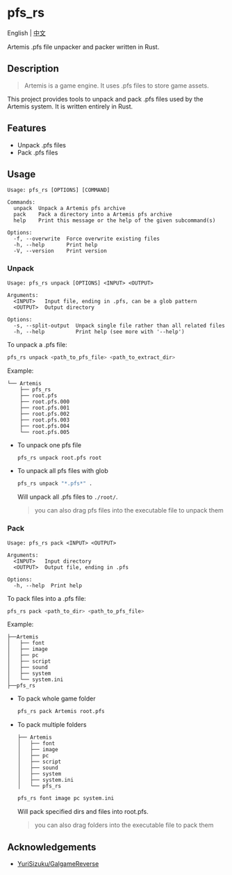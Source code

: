 # pfs_rs

English | [中文](./README_CN.md)

Artemis .pfs file unpacker and packer written in Rust.

## Description

> Artemis is a game engine. It uses .pfs files to store game assets.

This project provides tools to unpack and pack .pfs files used by the Artemis system. It is written entirely in Rust.

## Features

- Unpack .pfs files
- Pack .pfs files

## Usage

```plain
Usage: pfs_rs [OPTIONS] [COMMAND]

Commands:
  unpack  Unpack a Artemis pfs archive
  pack    Pack a directory into a Artemis pfs archive
  help    Print this message or the help of the given subcommand(s)

Options:
  -f, --overwrite  Force overwrite existing files
  -h, --help       Print help
  -V, --version    Print version
```

### Unpack

```plain
Usage: pfs_rs unpack [OPTIONS] <INPUT> <OUTPUT>

Arguments:
  <INPUT>   Input file, ending in .pfs, can be a glob pattern
  <OUTPUT>  Output directory

Options:
  -s, --split-output  Unpack single file rather than all related files
  -h, --help          Print help (see more with '--help')
```

To unpack a .pfs file:

```bash
pfs_rs unpack <path_to_pfs_file> <path_to_extract_dir>
```

Example:

```plain
└── Artemis
    ├── pfs_rs
    ├── root.pfs
    ├── root.pfs.000
    ├── root.pfs.001
    ├── root.pfs.002
    ├── root.pfs.003
    ├── root.pfs.004
    └── root.pfs.005
```

- To unpack one pfs file

  ```bash
  pfs_rs unpack root.pfs root
  ```

- To unpack all pfs files with glob

  ```bash
  pfs_rs unpack "*.pfs*" .
  ```

  Will unpack all .pfs files to `./root/`.

  > you can also drag pfs files into the executable file to unpack them

### Pack

```plain
Usage: pfs_rs pack <INPUT> <OUTPUT>

Arguments:
  <INPUT>   Input directory
  <OUTPUT>  Output file, ending in .pfs

Options:
  -h, --help  Print help
```

To pack files into a .pfs file:

```bash
pfs_rs pack <path_to_dir> <path_to_pfs_file>
```

Example:

```plain
├──Artemis
│   ├── font
│   ├── image
│   ├── pc
│   ├── script
│   ├── sound
│   ├── system
│   └── system.ini
├──pfs_rs
```

- To pack whole game folder

  ```bash
  pfs_rs pack Artemis root.pfs
  ```

- To pack multiple folders

  ```plain
  ├── Artemis
  │   ├── font
  │   ├── image
  │   ├── pc
  │   ├── script
  │   ├── sound
  │   ├── system
  │   ├── system.ini
  │   └── pfs_rs
  ```

  ```bash
  pfs_rs font image pc system.ini
  ```

  Will pack specified dirs and files into root.pfs.

  > you can also drag folders into the executable file to pack them

## Acknowledgements

- [YuriSizuku/GalgameReverse](https://github.com/YuriSizuku/GalgameReverse/blob/master/project/artemis/src/artemis_pf8.py)
